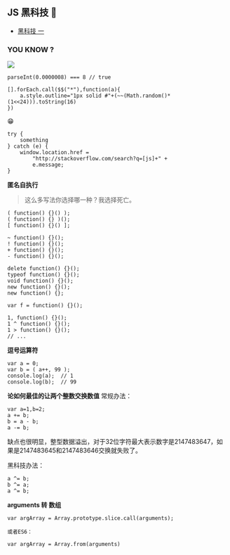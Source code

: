 ## JS 黑科技 :ghost:

- [黑科技 一](https://zhuanlan.zhihu.com/p/28937831)


### YOU KNOW ?

![](https://i.imgur.com/8pa1Rvd.png)

```
parseInt(0.0000008) === 8 // true
```

```
[].forEach.call($$("*"),function(a){
    a.style.outline="1px solid #"+(~~(Math.random()*(1<<24))).toString(16)
})
```

:grin:

```
try {
    something
} catch (e) {
    window.location.href =
        "http://stackoverflow.com/search?q=[js]+" +
        e.message;
}
```

**匿名自执行**

>这么多写法你选择哪一种？我选择死亡。

```
( function() {}() );
( function() {} )();
[ function() {}() ];

~ function() {}();
! function() {}();
+ function() {}();
- function() {}();

delete function() {}();
typeof function() {}();
void function() {}();
new function() {}();
new function() {};

var f = function() {}();

1, function() {}();
1 ^ function() {}();
1 > function() {}();
// ...
```

**逗号运算符**

```
var a = 0; 
var b = ( a++, 99 ); 
console.log(a);  // 1
console.log(b);  // 99
```

**论如何最佳的让两个整数交换数值**
常规办法：
```
var a=1,b=2;
a += b;
b = a - b;
a -= b;
```

缺点也很明显，整型数据溢出，对于32位字符最大表示数字是2147483647，如果是2147483645和2147483646交换就失败了。

黑科技办法：
```
a ^= b;
b ^= a;
a ^= b;
```

**arguments 转 数组**

```
var argArray = Array.prototype.slice.call(arguments);

或者ES6：

var argArray = Array.from(arguments)

```